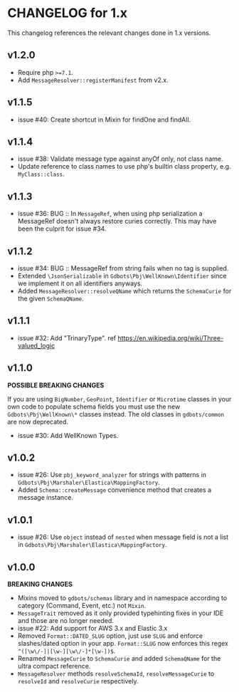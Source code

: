 # CHANGELOG for 1.x
This changelog references the relevant changes done in 1.x versions.


## v1.2.0
* Require php `>=7.1`.
* Add `MessageResolver::registerManifest` from v2.x. 


## v1.1.5
* issue #40: Create shortcut in Mixin for findOne and findAll.


## v1.1.4
* issue #38: Validate message type against anyOf only, not class name.
* Update reference to class names to use php's builtin class property, e.g. `MyClass::class`.


## v1.1.3
* issue #36: BUG :: In `MessageRef`, when using php serialization a MessageRef doesn't always restore curies correctly.
  This may have been the culprit for issue #34.


## v1.1.2
* issue #34: BUG :: MessageRef from string fails when no tag is supplied.
* Extended `\JsonSerializable` in `Gdbots\Pbj\WellKnown\Identifier` since we implement it on all identifiers anyways.
* Added `MessageResolver::resolveQName` which returns the `SchemaCurie` for the given `SchemaQName`.


## v1.1.1
* issue #32: Add "TrinaryType".  ref https://en.wikipedia.org/wiki/Three-valued_logic


## v1.1.0
__POSSIBLE BREAKING CHANGES__

If you are using `BigNumber`, `GeoPoint`, `Identifier` or `Microtime` classes in your own code to populate schema fields 
you must use the new `Gdbots\Pbj\WellKnown\*` classes instead.  The old classes in `gdbots/common` are now deprecated.

* issue #30: Add WellKnown Types.


## v1.0.2
* issue #26: Use `pbj_keyword_analyzer` for strings with patterns in `Gdbots\Pbj\Marshaler\Elastica\MappingFactory`.
* Added `Schema::createMessage` convenience method that creates a message instance. 


## v1.0.1
* issue #26: Use `object` instead of `nested` when message field is not a list in `Gdbots\Pbj\Marshaler\Elastica\MappingFactory`.


## v1.0.0
__BREAKING CHANGES__

* Mixins moved to `gdbots/schemas` library and in namespace according to category (Command, Event, etc.) not `Mixin`.
* `MessageTrait` removed as it only provided typehinting fixes in your IDE and those are no longer needed.
* issue #22: Add support for AWS 3.x and Elastic 3.x
* Removed `Format::DATED_SLUG` option, just use `SLUG` and enforce slashes/dated option in your app.
  `Format::SLUG` now enforces this regex `^([\w\/-]|[\w-][\w\/-]*[\w-])$`.
* Renamed `MessageCurie` to `SchemaCurie` and added `SchemaQName` for the ultra compact reference.
* `MessageResolver` methods `resolveSchemaId`, `resolveMessageCurie` to `resolveId` and `resolveCurie` respectively.

